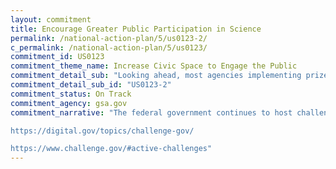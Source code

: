 ```yaml
---
layout: commitment
title: Encourage Greater Public Participation in Science
permalink: /national-action-plan/5/us0123-2/
c_permalink: /national-action-plan/5/us0123/
commitment_id: US0123
commitment_theme_name: Increase Civic Space to Engage the Public
commitment_detail_sub: "Looking ahead, most agencies implementing prize competitions and challenges in recent years have indicated that they will continue to leverage such competitions and challenges, and the Biden-Harris Administration will commit to supporting these efforts to stimulate innova- tion, develop solutions to challenging problems, and advance core Administration and agency priorities."
commitment_detail_sub_id: "US0123-2"
commitment_status: On Track
commitment_agency: gsa.gov
commitment_narrative: "The federal government continues to host challenges that support citizen science efforts. The challenges are posted regularly at the following sites:

https://digital.gov/topics/challenge-gov/

https://www.challenge.gov/#active-challenges"
---
```


